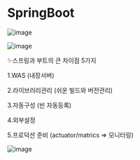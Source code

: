 # SpringBoot

![image](https://github.com/91CHS/Spring/assets/68048878/e0f47aaa-00a6-4c7e-9dd8-8d76bf3d102c)

![image](https://github.com/91CHS/SpringBoot/assets/68048878/96d8a1a0-65af-489b-96bb-ec6bdf0f68a3)

✨스프링과 부트의 큰 차이점 5가지

1.WAS (내장서버)

2.라이브러리관리 (쉬운 빌드와 버전관리)

3.자동구성 (빈 자동등록)

4.외부설정

5.프로덕션 준비 (actuator/matrics => 모니터링)

![image](https://github.com/91CHS/SpringBoot/assets/68048878/b0aa0fbd-b09c-4179-a72e-64c475fefb2c)
